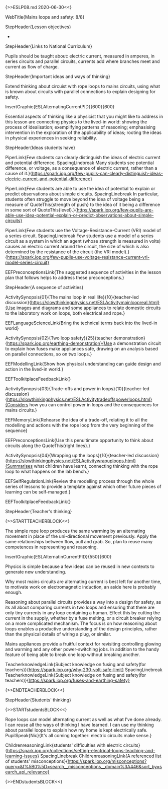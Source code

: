 {>>ESLP08.md 2020-06-30<<}

WebTitle{Mains loops and safety: 8/8}

StepHeader{Lesson objectives}

- 

StepHeader{Links to National Curriculum}

Pupils should be taught about: electric current, measured in amperes, in series circuits and parallel circuits, currents add where branches meet and current as flow of charge.

StepHeader{Important ideas and ways of thinking}

Extend thinking about circuist with rope loops to mains circuits, using what is known about circuits with parallel connections to explain designing for safety.

InsertGraphic{ESLAlternatingCurrentPID}{600}{600}

Essential aspects of thinking like a physicist that you might like to address in this lesson are connecting physics to the lived-in world: showing the process of idealisation; exemplifying patterns of reasoning; emphasising intervention in the exploration of the applicability of ideas; rooting the ideas in physical experiences in seeking reliability.

StepHeader{Ideas students have}

PiperLink{Few students can clearly distinguish the ideas of electric current and potential difference. SpacingLinebreak  Many students see potential difference, or voltage, as a consequence of electric current, rather than a cause of it.}{https://spark.iop.org/few-pupils-can-clearly-distinguish-ideas-electric-current-and-potential-difference}

PiperLink{Few students are able to use the idea of potential to explain or predict observations about simple circuits. SpacingLinebreak  In particular, students often struggle to move beyond the idea of voltage being a measure of QuoteThis{strength of push} to the idea of it being a difference in some sort of QuoteThis{level}.}{https://spark.iop.org/few-pupils-are-able-use-idea-potential-explain-or-predict-observations-about-simple-circuits}

PiperLink{Few students use the Voltage-Resistance-Current (VRI) model of a series circuit. SpacingLinebreak Few students use a model of a series circuit as a system in which an agent (whose strength is measured in volts) causes an electric current around the circuit, the size of which is also determined by the resistance of the circuit (the VRI model).}{https://spark.iop.org/few-pupils-use-voltage-resistance-current-vri-model-series-circuit}

EEFPreconceptionsLink{The suggested sequence of activities in the lesson plan that follows helps to address these preconceptions.}

StepHeader{A sequence of activities}

ActivitySynopsis{01}{The mains loop in real life}{10}{teacher-led discussion}{https://slowthinkingphysics.net/ESLActivitymainloopreal.html}{Use images and diagrams and some appliances to relate domestic circuits to the laboratory work on loops, both electrical and rope.}

EEFLanguageScienceLink{Bring the technical terms back into the lived-in world}

ActivitySynopsis{02}{Two loop safety}{25}{teacher demonstration}{https://spark.iop.org/earthing-demonstration}{Use a demonstration circuit to explain how fuses make appliances safe, drawing on an analysis based on parallel connections, so on two loops.}

EEFModellingLink{Show how physical understanding can guide design and action in the lived-in world.}

EEFToolkitplaceFeedbackLink{}

ActivitySynopsis{03}{Trade-offs and power in loops}{10}{teacher-led discussion}{https://slowthinkingphysics.net/ESLActivitytradeoffspowerloops.html}{Considers how you can control power in loops and the consequences for mains circuits.}

EEFMemoryLink{Rehearse the idea of a trade-off, relating it to all the modelling and actions with the rope loop from the very beginning of the sequence}

EEFPreconceptionsLink{Use this penultimate opportunity to think about circuits along the QuoteThis{right lines}.}

ActivitySynopsis{04}{Wrapping up the loops}{10}{teacher-led discussion}{https://slowthinkingphysics.net/ESLActivitywrapuploops.html}{Summarises what children have learnt, connecting thinking with the  rope loop to what happens on the lab bench.}

EEFSelfRegulationLink{Review the modelling process through the whole series of lessons to provide a template against which other future pieces of learning can be self-managed.}

EEFToolkitplaceFeedbackLink{}

StepHeader{Teacher's thinking}




{>>STARTTEACHERBLOCK<<}

The simple rope loop produces the same warming by an alternating movement in place of the uni-directional movement previously. Apply the same relationships between flow, pull and grab. So, plan to reuse many competences in representing and reasoning.

InsertGraphic{ESLAlternatinCurrentPID}{550}{600}

Physics is simple because a few ideas can be reused in new contexts to generate new understanding.

Why most mains circuits are alternating current is best left for another time, to motivate work on electromagnetic induction, an aside here is probably enough.

Reasoning about parallel circuits provides a way into a design for safety, as its all about comparing currents in two loops and ensuring that there are only tiny currents in any loop containing a human. Effect this by cutting the current in the supply, whether by a fuse melting, or a circuit breaker relying on a more complicated mechanism. The focus is on how reasoning about loops enables a productive understanding of the design principles, rather than the physical details of wiring a plug, or similar.

Mains appliances provide a fruitful context for revisiting controlling glowing and warming and any other power-switching jobs. In addition to the handy feature of being able to break one loop without breaking another.

TeacherknowledgeLink{Subject knowledge on fusing and safety(for teachers)}{https://spark.iop.org/why-230-volt-safe-limit}
 SpacingLinebreak 
TeacherknowledgeLink{Subject knowledge on fusing and safety(for teachers)}{https://spark.iop.org/fuses-and-earthing-safety}

{>>ENDTEACHERBLOCK<<}

StepHeader{Students' thinking}

{>>STARTstudentsBLOCK<<}

Rope loops can model alternating current as well as what I've done already. I can reuse all the ways of thinking I have learned. I can use my thinking about parallel loops to explain how my home is kept electrically safe.
PupilSpeak{Nic}{It's all coming together: electric circuits make sense.}

ChildrenreasoningLink{students' difficulties with electric circuits}{https://spark.iop.org/collections/setting-electrical-loops-teaching-and-learning-issues}
 SpacingLinebreak 
ChildrenreasoningLink{A referenced list of students' misconceptions}{https://spark.iop.org/misconceptions?query=&f%5B0%5D=search__misconceptions__domain%3A446&sort_by=search_api_relevance}

{>>ENDstudentsBLOCK<<}

